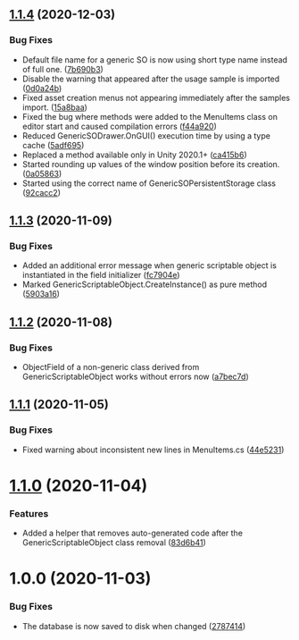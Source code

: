 ## [1.1.4](https://github.com/SolidAlloy/GenericScriptableObjects/compare/1.1.3...1.1.4) (2020-12-03)


### Bug Fixes

* Default file name for a generic SO is now using short type name instead of full one. ([7b690b3](https://github.com/SolidAlloy/GenericScriptableObjects/commit/7b690b35ed70cc54e7da602036ceb49a8e286da6))
* Disable the warning that appeared after the usage sample is imported ([0d0a24b](https://github.com/SolidAlloy/GenericScriptableObjects/commit/0d0a24ba27d2ef1b02fe24e21ab6e82cd9fbb146))
* Fixed asset creation menus not appearing immediately after the samples import. ([15a8baa](https://github.com/SolidAlloy/GenericScriptableObjects/commit/15a8baa459cdb9201dda2aa0aae3e97a03640530))
* Fixed the bug where methods were added to the MenuItems class on editor start and caused compilation errors ([f44a920](https://github.com/SolidAlloy/GenericScriptableObjects/commit/f44a920abdb6f14ad1985d8731296ecaa5c376b6))
* Reduced GenericSODrawer.OnGUI() execution time by using a type cache ([5adf695](https://github.com/SolidAlloy/GenericScriptableObjects/commit/5adf695af67273d54ad6fdbe271c06a0f09823a7))
* Replaced a method available only in Unity 2020.1+ ([ca415b6](https://github.com/SolidAlloy/GenericScriptableObjects/commit/ca415b61d4478ba8c073f24592552d22c00da5d1))
* Started rounding up values of the window position before its creation. ([0a05863](https://github.com/SolidAlloy/GenericScriptableObjects/commit/0a058633b03f28f3e59dc9c2ea96d2c8e784879a))
* Started using the correct name of GenericSOPersistentStorage class ([92cacc2](https://github.com/SolidAlloy/GenericScriptableObjects/commit/92cacc24a9a8eb3234da4437c3f1a934a2b9f924))

## [1.1.3](https://github.com/SolidAlloy/GenericScriptableObjects/compare/1.1.2...1.1.3) (2020-11-09)


### Bug Fixes

* Added an additional error message when generic scriptable object is instantiated in the field initializer ([fc7904e](https://github.com/SolidAlloy/GenericScriptableObjects/commit/fc7904e84f7acc0808dccb2c4db4bd8490599348))
* Marked GenericScriptableObject.CreateInstance() as pure method ([5903a16](https://github.com/SolidAlloy/GenericScriptableObjects/commit/5903a1666a3cb9b63e42b5772f8236bc802f5a78))

## [1.1.2](https://github.com/SolidAlloy/GenericScriptableObjects/compare/1.1.1...1.1.2) (2020-11-08)


### Bug Fixes

* ObjectField of a non-generic class derived from GenericScriptableObject works without errors now ([a7bec7d](https://github.com/SolidAlloy/GenericScriptableObjects/commit/a7bec7d332f651043126206e1858ce38da639ec9))

## [1.1.1](https://github.com/SolidAlloy/GenericScriptableObjects/compare/1.1.0...1.1.1) (2020-11-05)


### Bug Fixes

* Fixed warning about inconsistent new lines in MenuItems.cs ([44e5231](https://github.com/SolidAlloy/GenericScriptableObjects/commit/44e5231d5b3dd0e980641db24e37744437433a01))

# [1.1.0](https://github.com/SolidAlloy/GenericScriptableObjects/compare/1.0.0...1.1.0) (2020-11-04)


### Features

* Added a helper that removes auto-generated code after the GenericScriptableObject class removal ([83d6b41](https://github.com/SolidAlloy/GenericScriptableObjects/commit/83d6b419a13d33bb34b12a599b50179983329384))

# 1.0.0 (2020-11-03)


### Bug Fixes

* The database is now saved to disk when changed ([2787414](https://github.com/SolidAlloy/GenericScriptableObjects/commit/27874147f4ab49e87d497fbb5fb65df12d5e14e3))
